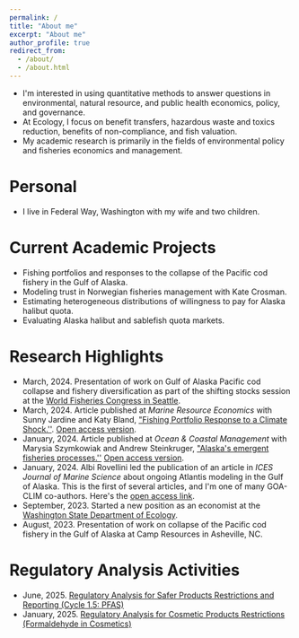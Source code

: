 ```yaml
---
permalink: /
title: "About me"
excerpt: "About me"
author_profile: true
redirect_from: 
  - /about/
  - /about.html
---
```

* I'm interested in using quantitative methods to answer questions in environmental, natural resource, and public health economics, policy, and governance.
* At Ecology, I focus on benefit transfers, hazardous waste and toxics reduction, benefits of non-compliance, and fish valuation.
* My academic research is primarily in the fields of environmental policy and fisheries economics and management.

Personal
======
* I live in Federal Way, Washington with my wife and two children. 

Current Academic Projects
======
* Fishing portfolios and responses to the collapse of the Pacific cod fishery in the Gulf of Alaska.
* Modeling trust in Norwegian fisheries management with Kate Crosman.
* Estimating heterogeneous distributions of willingness to pay for Alaska halibut quota.
* Evaluating Alaska halibut and sablefish quota markets.

Research Highlights
======
* March, 2024. Presentation of work on Gulf of Alaska Pacific cod collapse and fishery diversification as part of the shifting stocks session at the [World Fisheries Congress in Seattle](https://wfc2024.fisheries.org/). 
* March, 2024. Article published at *Marine Resource Economics* with Sunny Jardine and Katy Bland, ["Fishing Portfolio Response to a Climate Shock.''](https://www.journals.uchicago.edu/doi/10.1086/728919). [Open access version](https://adamlhayes.github.io/files/Jardine-et-al-2024-Fish-Portfolio-Climate-Shock.pdf).
* January, 2024. Article published at *Ocean & Coastal Management* with Marysia Szymkowiak and Andrew Steinkruger, ["Alaska's emergent fisheries processes.''](https://doi.org/10.1016/j.ocecoaman.2023.107004) [Open access version](https://adamlhayes.github.io/files/OCM_Emergent_Manuscript_20231128.pdf).
* January, 2024. Albi Rovellini led the publication of an article in *ICES Journal of Marine Science* about ongoing Atlantis modeling in the Gulf of Alaska. This is the first of several articles, and I'm one of many GOA-CLIM co-authors. Here's the [open access link](https://doi.org/10.1093/icesjms/fsae002).
* September, 2023. Started a new position as an economist at the [Washington State Department of Ecology](https://ecology.wa.gov/).
* August, 2023. Presentation of work on collapse of the Pacific cod fishery in the Gulf of Alaska at Camp Resources in Asheville, NC.

Regulatory Analysis Activities
======
* June, 2025. [Regulatory Analysis for Safer Products Restrictions and Reporting (Cycle 1.5: PFAS)](https://apps.ecology.wa.gov/publications/documents/2504027.pdf)
* January, 2025. [Regulatory Analysis for Cosmetic Products Restrictions (Formaldehyde in Cosmetics)](https://apps.ecology.wa.gov/publications/documents/2504009.pdf)
